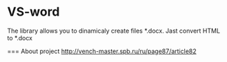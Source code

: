 # VS-word
The library allows you to dinamicaly create files *.docx. Jast convert HTML to *.docx

===
About project http://vench-master.spb.ru/ru/page87/article82
